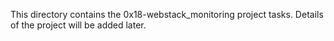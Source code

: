  This directory contains the 0x18-webstack_monitoring project tasks.
Details of the project will be added later.
